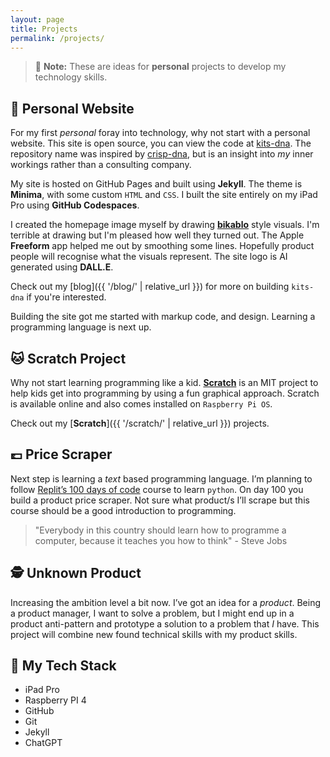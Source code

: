 ```yaml
---
layout: page
title: Projects
permalink: /projects/
---
```


> :memo: **Note:** These are ideas for **personal** projects to develop my technology skills.
  
## :man: Personal Website

For my first *personal* foray into technology, why not start with a personal website. This site is open source, you can view the code at [kits-dna](https://github.com/makendon/kits-dna). The repository name was inspired by [crisp-dna](https://dna.crisp.se/docs/index.html), but is an insight into *my* inner workings rather than a consulting company.

My site is hosted on GitHub Pages and built using **Jekyll**. The theme is **Minima**, with some custom `HTML` and `CSS`. I built the site entirely on my iPad Pro using **GitHub Codespaces**.

I created the homepage image myself by drawing [**bikablo**](https://bikablo.com/en/home-page/) style visuals. I'm terrible at drawing but I'm pleased how well they turned out. The Apple **Freeform** app helped me out by smoothing some lines. Hopefully product people will recognise what the visuals represent. The site logo is AI generated using **DALL.E**.

Check out my [blog]({{ '/blog/' | relative_url }}) for more on building `kits-dna` if you're interested.

Building the site got me started with markup code, and design. Learning a programming language is next up.

## :cat: Scratch Project

Why not start learning programming like a kid. [**Scratch**](https://scratch.mit.edu/) is an MIT project to help kids get into programming by using a fun graphical approach. Scratch is available online and also comes installed on `Raspberry Pi OS`.

Check out my [**Scratch**]({{ '/scratch/' | relative_url }}) projects.

## :pound: Price Scraper

Next step is learning a *text* based programming language. I’m planning to follow [Replit’s 100 days of code](https://replit.com/learn/100-days-of-python) course to learn `python`. On day 100 you build a product price scraper. Not sure what product/s I’ll scrape but this course should be a good introduction to programming.

> "Everybody in this country should learn how to programme a computer, because it teaches you how to think" - Steve Jobs

## :detective: Unknown Product

Increasing the ambition level a bit now. I’ve got an idea for a *product*. Being a product manager, I want to solve a problem, but I might end up in a product anti-pattern and prototype a solution to a problem that *I* have. This project will combine new found technical skills with my product skills.

## :robot: My Tech Stack

- iPad Pro
- Raspberry PI 4
- GitHub
- Git
- Jekyll
- ChatGPT

